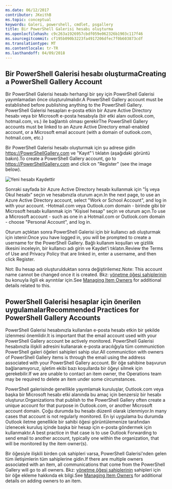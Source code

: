 ```yaml
---
ms.date: 06/12/2017
contributor: JKeithB
ms.topic: conceptual
keywords: Galeri, powershell, cmdlet, psgallery
title: Bir PowerShell Galerisi hesabı oluşturma
ms.openlocfilehash: c9c263a1926957cbdf059e062326b1903c117f46
ms.sourcegitcommit: cf195b090b3223fa4917206dfec7f0b603873cdf
ms.translationtype: MT
ms.contentlocale: tr-TR
ms.lasthandoff: 04/09/2018
---
```

## <a name="creating-a-powershell-gallery-account"></a><span data-ttu-id="52c76-103">Bir PowerShell Galerisi hesabı oluşturma</span><span class="sxs-lookup"><span data-stu-id="52c76-103">Creating a PowerShell Gallery Account</span></span>

<span data-ttu-id="52c76-104">Bir PowerShell Galerisi hesabı herhangi bir şey için PowerShell Galerisi yayımlamadan önce oluşturulmalıdır.</span><span class="sxs-lookup"><span data-stu-id="52c76-104">A PowerShell Gallery account must be established before publishing anything to the PowerShell Gallery.</span></span>
<span data-ttu-id="52c76-105">PowerShell Galerisi hesapları e-posta etkin bir Azure Active Directory hesabı veya bir Microsoft e-posta hesabıyla (bir etki alanı outlook.com, hotmail.com, vs.) ile bağlantılı olması gerekir</span><span class="sxs-lookup"><span data-stu-id="52c76-105">The PowerShell Gallery accounts must be linked to an Azure Active Directory email-enabled account, or a Microsoft email account (with a domain of outlook.com, hotmail.com, etc.)</span></span>

<span data-ttu-id="52c76-106">Bir PowerShell Galerisi hesabı oluşturmak için şu adrese gidin https://PowerShellGallery.com ve "Kayıt"'i tıklatın (aşağıdaki görüntü bakın).</span><span class="sxs-lookup"><span data-stu-id="52c76-106">To create a PowerShell Gallery account, go to https://PowerShellGallery.com and click on "Register" (see the image below).</span></span>

![Yeni hesabı Kaydettir](./images/CreatingAccount-Register.png)

<span data-ttu-id="52c76-108">Sonraki sayfada bir Azure Active Directory hesabı kullanmak için "İş veya Okul hesabı" seçin ve hesabınızla oturum açın.</span><span class="sxs-lookup"><span data-stu-id="52c76-108">In the next page, to use an Azure Active Directory account, select "Work or School Account", and log in with your account.</span></span>
<span data-ttu-id="52c76-109">-Hotmail.com veya Outlook.com domain - birinde gibi bir Microsoft hesabı kullanmak için "Kişisel hesap" seçin ve oturum açın.</span><span class="sxs-lookup"><span data-stu-id="52c76-109">To use a Microsoft account - such as one in a Hotmail.com or Outlook.com domain - choose "Personal Account", and log in.</span></span>

<span data-ttu-id="52c76-110">Oturum açtıktan sonra PowerShell Galerisi için bir kullanıcı adı oluşturmak için istenir.</span><span class="sxs-lookup"><span data-stu-id="52c76-110">Once you have logged in, you will be prompted to create a username for the PowerShell Gallery.</span></span>
<span data-ttu-id="52c76-111">Bağlı kullanım koşulları ve gizlilik ilkesini inceleyin, bir kullanıcı adı girin ve Kaydet'i tıklatın.</span><span class="sxs-lookup"><span data-stu-id="52c76-111">Review the Terms of Use and Privacy Policy that are linked in, enter a username, and then click Register.</span></span>

<span data-ttu-id="52c76-112">Not: Bu hesap adı oluşturulduktan sonra değiştirilemez.</span><span class="sxs-lookup"><span data-stu-id="52c76-112">Note: This account name cannot be changed once it is created.</span></span>
<span data-ttu-id="52c76-113">Bkz: [yönetme öğesi sahiplerinin](https://msdn.microsoft.com/powershell/gallery/psgallery/managing-item-owners) bu konuyla ilgili ek ayrıntılar için.</span><span class="sxs-lookup"><span data-stu-id="52c76-113">See [Managing Item Owners](https://msdn.microsoft.com/powershell/gallery/psgallery/managing-item-owners) for additional details related to this.</span></span>

## <a name="recommended-practices-for-powershell-gallery-accounts"></a><span data-ttu-id="52c76-114">PowerShell Galerisi hesaplar için önerilen uygulamalar</span><span class="sxs-lookup"><span data-stu-id="52c76-114">Recommended Practices for PowerShell Gallery Accounts</span></span>

<span data-ttu-id="52c76-115">PowerShell Galerisi hesabınızla kullanılan e-posta hesabı etkin bir şekilde izlenmesi önemlidir.</span><span class="sxs-lookup"><span data-stu-id="52c76-115">It is important that the email account used with your PowerShell Gallery account be actively monitored.</span></span>
<span data-ttu-id="52c76-116">PowerShell Galerisi hesabınızla ilişkili adresini kullanarak e-posta aracılığıyla tüm communiction PowerShell galeri öğeleri sahipleri sahip olur.</span><span class="sxs-lookup"><span data-stu-id="52c76-116">All communiction with owners of PowerShell Gallery items is through the email using the address associated with your PowerShell Gallery account.</span></span>
<span data-ttu-id="52c76-117">Bir öğe sahibine başvurun bağlanamıyoruz, işletim ekibi bazı koşullarda bir öğeyi silmek için gerekebilir.</span><span class="sxs-lookup"><span data-stu-id="52c76-117">If we are unable to contact an item owner, the Operations team may be required to delete an item under some circumstances.</span></span>

<span data-ttu-id="52c76-118">PowerShell galerisinde genellikle yayımlamak kuruluşlar, Outlook.com veya başka bir Microsoft hesabı etki alanında bu amaç için benzersiz bir hesabı oluşturur.</span><span class="sxs-lookup"><span data-stu-id="52c76-118">Organizations that publish to the PowerShell Gallery often create a unique account for that purpose in Outlook.com, or another Microsoft account domain.</span></span>
<span data-ttu-id="52c76-119">Çoğu durumda bu hesabı düzenli olarak izlenmiyor.</span><span class="sxs-lookup"><span data-stu-id="52c76-119">In many cases that account is not regularly monitored.</span></span>
<span data-ttu-id="52c76-120">En iyi uygulama bu durumda Outlook iletme genellikle bir sahibi öğesi görüntülemenize tarafından izlenecek kuruluş içinde başka bir hesap için e-posta göndermek için kullanmaktır.</span><span class="sxs-lookup"><span data-stu-id="52c76-120">A best practice in that case is to use Outlook Forwarding to send email to another account, typically one within the organization, that will be monitored by the item owner(s).</span></span>

<span data-ttu-id="52c76-121">Bir öğesiyle ilişkili birden çok sahipleri varsa, PowerShell Galerisi'nden gelen tüm iletişimlerin tüm sahiplerine gidin.</span><span class="sxs-lookup"><span data-stu-id="52c76-121">If there are multiple owners associated with an item, all communications that come from the PowerShell Gallery will go to all owners.</span></span>
<span data-ttu-id="52c76-122">Bkz: [yönetme öğesi sahiplerinin](https://msdn.microsoft.com/powershell/gallery/psgallery/managing-item-owners) sahipleri için bir öğe ekleme hakkında ek bilgi.</span><span class="sxs-lookup"><span data-stu-id="52c76-122">See [Managing Item Owners](https://msdn.microsoft.com/powershell/gallery/psgallery/managing-item-owners) for additional details on adding owners to an item.</span></span>